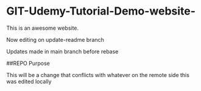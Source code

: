 # GIT-Udemy-Tutorial-Demo-website-

This is an awesome website.

Now editing on update-readme branch

Updates made in main branch before rebase


##REPO Purpose

This will be a change that conflicts
with whatever on the remote side
this was edited locally